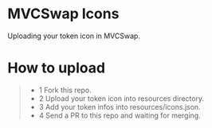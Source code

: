 # MVCSwap Icons
Uploading your token icon in MVCSwap.

# How to upload

> * 1 Fork this repo.
> * 2 Upload your token icon into resources directory.
> * 3 Add your token infos into resources/icons.json.
> * 4 Send a PR to this repo and waiting for merging.